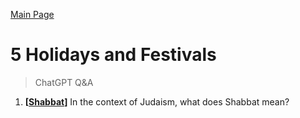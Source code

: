 [Main Page](https://yolanda-ht.github.io/Jewish_Learning/)
# 5 Holidays and Festivals
> ChatGPT Q&A <br>

1. __[[Shabbat](5_Holidays_and_Festivals/Shabbat.md)]__ In the context of Judaism, what does Shabbat mean?

